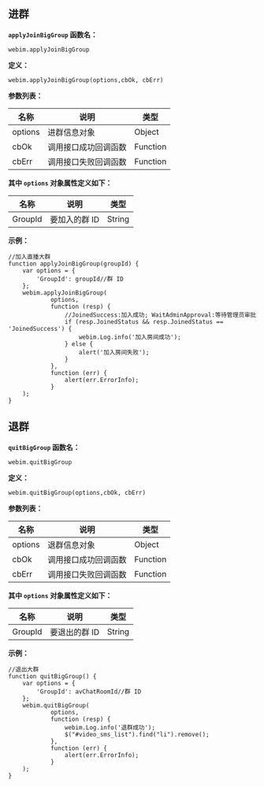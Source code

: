 
## 进群

**`applyJoinBigGroup` 函数名：**

```
webim.applyJoinBigGroup
```

**定义：**

```
webim.applyJoinBigGroup(options,cbOk, cbErr)
```

**参数列表：**

| 名称 | 说明 | 类型 |
|---------|---------|---------|
|options|	进群信息对象|	Object|
|cbOk	|调用接口成功回调函数	|Function|
|cbErr	|调用接口失败回调函数	|Function|

**其中 `options` 对象属性定义如下：**

| 名称 | 说明 | 类型 |
|---------|---------|---------|
|GroupId	|要加入的群 ID	|String|

**示例：**

```
//加入直播大群
function applyJoinBigGroup(groupId) {
    var options = {
        'GroupId': groupId//群 ID
    };
    webim.applyJoinBigGroup(
            options,
            function (resp) {
                //JoinedSuccess:加入成功; WaitAdminApproval:等待管理员审批
                if (resp.JoinedStatus && resp.JoinedStatus == 'JoinedSuccess') {
                    webim.Log.info('加入房间成功');
                } else {
                    alert('加入房间失败');
                }
            },
            function (err) {
                alert(err.ErrorInfo);
            }
    );
}
```

## 退群

**`quitBigGroup` 函数名：**

```
webim.quitBigGroup
```

**定义：**

```
webim.quitBigGroup(options,cbOk, cbErr)
```

**参数列表：**

| 名称 | 说明 | 类型 |
|---------|---------|---------|
|options	|退群信息对象	|Object|
|cbOk	|调用接口成功回调函数	|Function|
|cbErr	|调用接口失败回调函数	|Function|

**其中 `options` 对象属性定义如下：**

| 名称 | 说明 | 类型 |
|---------|---------|---------|
|GroupId|要退出的群 ID	|String|

**示例：**

```
//退出大群
function quitBigGroup() {
    var options = {
        'GroupId': avChatRoomId//群 ID
    };
    webim.quitBigGroup(
            options,
            function (resp) {
                webim.Log.info('退群成功');
                $("#video_sms_list").find("li").remove(); 
            },
            function (err) {
                alert(err.ErrorInfo);
            }
    );
}
```
